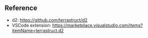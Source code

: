 ## Reference

- d2: https://github.com/terrastruct/d2
- VSCode extension: https://marketplace.visualstudio.com/items?itemName=terrastruct.d2

